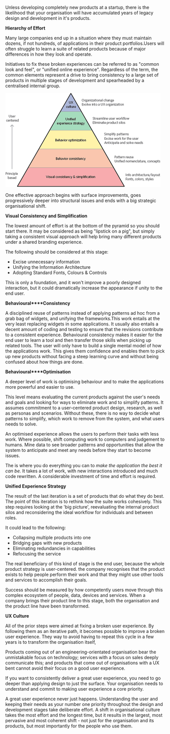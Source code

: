 <!-- TITLE: Fixing Broken UX -->


Unless developing completely new products at a startup, there is the likelihood that your organisation will have accumulated years of legacy design and development in it's products.

**Hierarchy of Effort**

Many large companies end up in a situation where they must maintain dozens, if not hundreds, of applications in their product portfolios.Users will often struggle to learn a suite of related products because of major differences in how they look and operate.

Initiatives to fix these broken experiences can be referred to as "common look and feel", or "unified online experience". Regardless of the term, the common elements represent a drive to bring consistency to a large set of products in multiple stages of development and spearheaded by a centralised internal group.

![00 Effort To Fix User Experience](/uploads/00-effort-to-fix-user-experience.png "00 Effort To Fix User Experience")

One effective approach begins with surface improvements, goes progressively deeper into structural issues and ends with a big strategic organisational shift.

**Visual Consistency and Simplification**

The lowest amount of effort is at the bottom of the pyramid so you should start there. It may be considered as being "lipstick on a pig", but simply taking a consistent visual approach will help bring many different products under a shared branding experience.

The following should be considered at this stage:

*   Excise unnecessary information
*   Unifying the Information Architecture
*   Adopting Standard Fonts, Colours & Controls

This is only a foundation, and it won't improve a poorly designed interaction, but it could dramatically increase the appearance if unity to the end user.

**Behavioural****Consistency**

A disciplined reuse of patterns instead of applying patterns ad hoc from a grab bag of widgets, and unifying the frameworks.This work entails at the very least replacing widgets in some applications. It usually also entails a decent amount of coding and testing to ensure that the revisions contribute to a consistent experience. Behavioural consistency makes it easier for the end user to learn a tool and then transfer those skills when picking up related tools. The user will only have to build a single mental model of how the applications work. This gives them confidence and enables them to pick up new products without facing a steep learning curve and without being confused about how things are done.

**Behavioural****Optimisation**

A deeper level of work is optimising behaviour and to make the applications more powerful and easier to use.

This level means evaluating the current products against the user's needs and goals and looking for ways to eliminate work and to simplify patterns. It assumes commitment to a user-centered product design, research, as well as personas and scenarios. Without these, there is no way to decide what patterns to simplify, which work to remove from the system, and what users needs to solve.

An optimised experience allows the users to perform their tasks with less work. Where possible, shift computing work to computers and judgement to humans. Mine data to see broader patterns and opportunities that allow the system to anticipate and meet any needs before they start to become issues.

The is where you do everything you can to _make the application the best it can be._ It takes a lot of work, with new interactions introduced and much code rewritten. A considerable investment of time and effort is required.

**Unified Experience Strategy**

The result of the last iteration is a set of products that do what they do best. The point of this iteration is to rethink how the suite works cohesively.
This step requires looking at the 'big picture', reevaluating the internal product silos and reconsidering the ideal workflow for individuals and between roles.

It could lead to the following:

*   Collapsing multiple products into one
*   Bridging gaps with new products
*   Eliminating redundancies in capabilities
*   Refocusing the service

The real beneficiary of this kind of stage is the end user, because the whole product strategy is user-centered. the company recognises that the product exists to help people perform their work and that they might use other tools and services to accomplish their goals.

Success should be measured by how competently users move through this complex ecosystem of people, data, devices and services. When a company brings their product line to this stage, both the organisation and the product line have been transformed.

**UX Culture**

All of the prior steps were aimed at fixing a broken user experience. By following them as an iterative path, it becomes possible to improve a broken user experience. They way to avoid having to repeat this cycle in a few years is to transform the organisation itself,

Products coming out of an engineering-orientated organisation bear the unmistakable focus on technology; services with a focus on sales deeply communicate this; and products that come out of organisations with a UX bent cannot avoid their focus on a good user experience.

If you want to consistently deliver a great user experience, you need to go deeper than applying design to just the surface. Your organisation needs to understand and commit to making user experience a core priority.

A great user experience never just happens. Understanding the user and keeping their needs as your number one priority throughout the design and development stages take deliberate effort. A shift in organisational culture takes the most effort and the longest time, but it results in the largest, most pervasive and most coherent shift - not just for the organisation and its products, but most importantly for the people who use them.